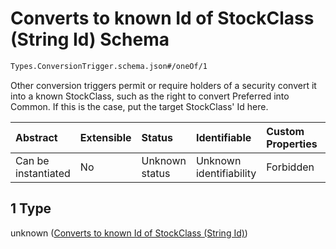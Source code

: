 # Converts to known Id of StockClass (String Id) Schema

```txt
Types.ConversionTrigger.schema.json#/oneOf/1
```

Other conversion triggers permit or require holders of a security convert it into a known StockClass, such as the right to convert Preferred into Common. If this is the case, put the target StockClass' Id here.

| Abstract            | Extensible | Status         | Identifiable            | Custom Properties | Additional Properties | Access Restrictions | Defined In                                                                                       |
| :------------------ | :--------- | :------------- | :---------------------- | :---------------- | :-------------------- | :------------------ | :----------------------------------------------------------------------------------------------- |
| Can be instantiated | No         | Unknown status | Unknown identifiability | Forbidden         | Allowed               | none                | [ConversionTrigger.schema.json\*](../types/ConversionTrigger.schema.json "open original schema") |

## 1 Type

unknown ([Converts to known Id of StockClass (String Id)](conversiontrigger-oneof-converts-to-known-id-of-stockclass-string-id.md))
